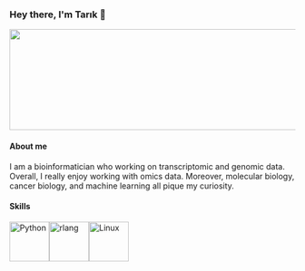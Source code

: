 ### Hey there, I'm Tarık 👋

<img src="https://25.media.tumblr.com/6be9b0b40baa790feff5a2c7645f63d3/tumblr_mtbgpa0qMD1rvcmm7o1_1280.gif" width="547" height="178" >

#### About me

I am a bioinformatician who working on transcriptomic and genomic data. Overall, I really enjoy working with omics data. Moreover, molecular biology, cancer biology, and machine learning all pique my curiosity.

#### Skills

<p align="left">
<a href="https://www.python.org/" target="_blank" rel="noreferrer"><img src="https://raw.githubusercontent.com/danielcranney/readme-generator/main/public/icons/skills/python-colored.svg" width="70" height="70" alt="Python" /></a><a href="https://www.r-project.org/" target="_blank" rel="noreferrer"><img src="https://raw.githubusercontent.com/danielcranney/readme-generator/main/public/icons/skills/rlang-colored.svg" width="70" height="70" alt="rlang" /></a><a href="https://www.linux.org" target="_blank" rel="noreferrer"><img src="https://raw.githubusercontent.com/danielcranney/readme-generator/main/public/icons/skills/linux-colored.svg" width="70" height="70" alt="Linux" /></a>
</p>








